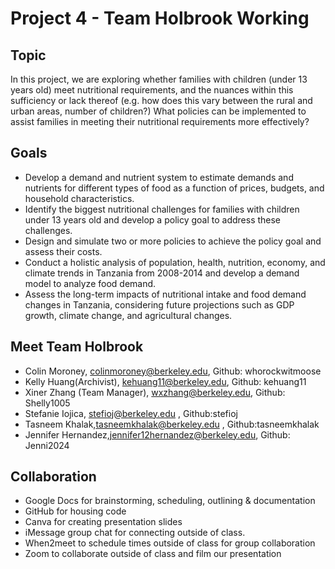 # Project 4 - Team Holbrook Working


## Topic
In this project, we are exploring whether families with children (under 13 years old) meet nutritional requirements, and the nuances within this sufficiency or lack thereof (e.g. how does this vary between the rural and urban areas, number of children?) What policies can be implemented to assist families in meeting their nutritional requirements more effectively?

## Goals
- Develop a demand and nutrient system to estimate demands and nutrients for different types of food as a function of prices, budgets, and household characteristics.
- Identify the biggest nutritional challenges for families with children under 13 years old and develop a policy goal to address these challenges.
- Design and simulate two or more policies to achieve the policy goal and assess their costs.
- Conduct a holistic analysis of population, health, nutrition, economy, and climate trends in Tanzania from 2008-2014 and develop a demand model to analyze food demand.
- Assess the long-term impacts of nutritional intake and food demand changes in Tanzania, considering future projections such as GDP growth, climate change, and agricultural changes.

## Meet Team Holbrook
- Colin Moroney, colinmoroney@berkeley.edu, Github: whorockwitmoose
- Kelly Huang(Archivist), kehuang11@berkeley.edu, Github: kehuang11
- Xiner Zhang (Team Manager), wxzhang@berkeley.edu, Github: Shelly1005
- Stefanie Iojica, stefioj@berkeley.edu , Github:stefioj
- Tasneem Khalak,tasneemkhalak@berkeley.edu , Github:tasneemkhalak
- Jennifer Hernandez,jennifer12hernandez@berkeley.edu, Github: Jenni2024

## Collaboration
- Google Docs for brainstorming, scheduling, outlining & documentation
- GitHub for housing code
- Canva for creating presentation slides
- iMessage group chat for connecting outside of class.
- When2meet to schedule times outside of class for group collaboration
- Zoom to collaborate outside of class and film our presentation
